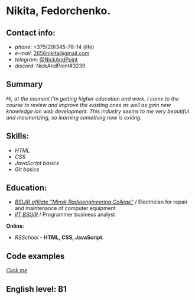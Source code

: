 # Nikita, Fedorchenko.

## **Contact info**: 

  * *phone*: +375(29)345-78-14 (life)
  * *e-mail*: <2656nikita@gmail.com>
  * *telegram*: [@NickAndPoint](https://t.me/NickAndPoint)
  * *discord*: NickAndPoint#3239

## **Summary**

*Hi, at the moment i'm getting higher education and work. I come to the course to review and improve the existing ones as well as gain new knowledge ion web development. This industry seems to me very beautiful and mesmerizing, so learning something new is exiting.*

## **Skills**:

  * *HTML*
  * *CSS*
  * *JavaScript basics*
  * *Git basics*

## **Education**:

  * [*BSUIR afiliate "Minsk Radioengineering College"*](http://www.mrk-bsuir.by/en) / Electrician for repair and maintenance of computer equipment
  * [*IIT BSUIR*](https://iti.bsuir.by) / Programmer business analyst
  
  **Online**:
  
  * *RSSchool* - **HTML, CSS, JavaScript.**
  
## **Code examples**

[*Click me*](https://github.com/Nick-Fed)

## **English level: B1**
